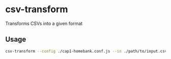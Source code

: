 # csv-transform

Transforms CSVs into a given format

## Usage

```sh
csv-transform --config ./cap1-homebank.conf.js --in ./path/to/input.csv --out ./path/to/output.csv
```
